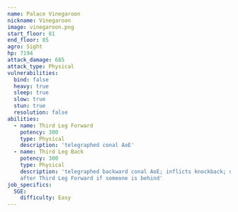 ```yaml
---
name: Palace Vinegaroon
nickname: Vinegaroon
image: vinegaroon.png
start_floor: 81
end_floor: 85
agro: Sight
hp: 7194
attack_damage: 685
attack_type: Physical
vulnerabilities:
  bind: false
  heavy: true
  sleep: true
  slow: true
  stun: true
  resolution: false
abilities:
  - name: Third Leg Forward
    potency: 300
    type: Physical
    description: 'telegraphed conal AoE'
  - name: Third Leg Back
    potency: 300
    type: Physical
    description: 'telegraphed backward conal AoE; inflicts knockback; used
    after Third Leg Forward if someone is behind'
job_specifics:
  SGE:
    difficulty: Easy
---
```

